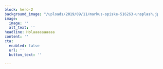 ```yaml
---
block: hero-2
background_image: "/uploads/2019/09/11/markus-spiske-516263-unsplash.jpg"
image:
  image: ''
  alt_text: ''
headline: Holaaaaaaaaaa
content: ''
cta:
  enabled: false
  url: ''
  button_text: ''

---
```

